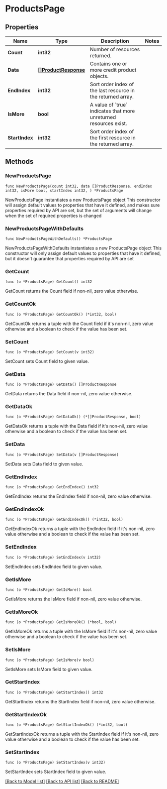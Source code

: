 # ProductsPage

## Properties

Name | Type | Description | Notes
------------ | ------------- | ------------- | -------------
**Count** | **int32** | Number of resources returned. | 
**Data** | [**[]ProductResponse**](ProductResponse.md) | Contains one or more credit product objects. | 
**EndIndex** | **int32** | Sort order index of the last resource in the returned array. | 
**IsMore** | **bool** | A value of &#x60;true&#x60; indicates that more unreturned resources exist. | 
**StartIndex** | **int32** | Sort order index of the first resource in the returned array. | 

## Methods

### NewProductsPage

`func NewProductsPage(count int32, data []ProductResponse, endIndex int32, isMore bool, startIndex int32, ) *ProductsPage`

NewProductsPage instantiates a new ProductsPage object
This constructor will assign default values to properties that have it defined,
and makes sure properties required by API are set, but the set of arguments
will change when the set of required properties is changed

### NewProductsPageWithDefaults

`func NewProductsPageWithDefaults() *ProductsPage`

NewProductsPageWithDefaults instantiates a new ProductsPage object
This constructor will only assign default values to properties that have it defined,
but it doesn't guarantee that properties required by API are set

### GetCount

`func (o *ProductsPage) GetCount() int32`

GetCount returns the Count field if non-nil, zero value otherwise.

### GetCountOk

`func (o *ProductsPage) GetCountOk() (*int32, bool)`

GetCountOk returns a tuple with the Count field if it's non-nil, zero value otherwise
and a boolean to check if the value has been set.

### SetCount

`func (o *ProductsPage) SetCount(v int32)`

SetCount sets Count field to given value.


### GetData

`func (o *ProductsPage) GetData() []ProductResponse`

GetData returns the Data field if non-nil, zero value otherwise.

### GetDataOk

`func (o *ProductsPage) GetDataOk() (*[]ProductResponse, bool)`

GetDataOk returns a tuple with the Data field if it's non-nil, zero value otherwise
and a boolean to check if the value has been set.

### SetData

`func (o *ProductsPage) SetData(v []ProductResponse)`

SetData sets Data field to given value.


### GetEndIndex

`func (o *ProductsPage) GetEndIndex() int32`

GetEndIndex returns the EndIndex field if non-nil, zero value otherwise.

### GetEndIndexOk

`func (o *ProductsPage) GetEndIndexOk() (*int32, bool)`

GetEndIndexOk returns a tuple with the EndIndex field if it's non-nil, zero value otherwise
and a boolean to check if the value has been set.

### SetEndIndex

`func (o *ProductsPage) SetEndIndex(v int32)`

SetEndIndex sets EndIndex field to given value.


### GetIsMore

`func (o *ProductsPage) GetIsMore() bool`

GetIsMore returns the IsMore field if non-nil, zero value otherwise.

### GetIsMoreOk

`func (o *ProductsPage) GetIsMoreOk() (*bool, bool)`

GetIsMoreOk returns a tuple with the IsMore field if it's non-nil, zero value otherwise
and a boolean to check if the value has been set.

### SetIsMore

`func (o *ProductsPage) SetIsMore(v bool)`

SetIsMore sets IsMore field to given value.


### GetStartIndex

`func (o *ProductsPage) GetStartIndex() int32`

GetStartIndex returns the StartIndex field if non-nil, zero value otherwise.

### GetStartIndexOk

`func (o *ProductsPage) GetStartIndexOk() (*int32, bool)`

GetStartIndexOk returns a tuple with the StartIndex field if it's non-nil, zero value otherwise
and a boolean to check if the value has been set.

### SetStartIndex

`func (o *ProductsPage) SetStartIndex(v int32)`

SetStartIndex sets StartIndex field to given value.



[[Back to Model list]](../README.md#documentation-for-models) [[Back to API list]](../README.md#documentation-for-api-endpoints) [[Back to README]](../README.md)


